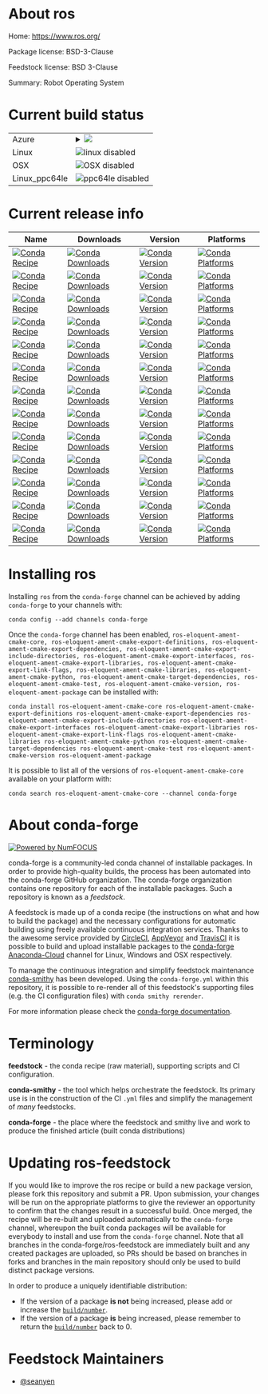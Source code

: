 About ros
=========

Home: https://www.ros.org/

Package license: BSD-3-Clause

Feedstock license: BSD 3-Clause

Summary: Robot Operating System




Current build status
====================


<table>
    
  <tr>
    <td>Azure</td>
    <td>
      <details>
        <summary>
          <a href="https://dev.azure.com/conda-forge/feedstock-builds/_build/latest?definitionId=&branchName=master">
            <img src="https://dev.azure.com/conda-forge/feedstock-builds/_apis/build/status/ros1-playground-feedstock?branchName=master">
          </a>
        </summary>
        <table>
          <thead><tr><th>Variant</th><th>Status</th></tr></thead>
          <tbody><tr>
              <td>win</td>
              <td>
                <a href="https://dev.azure.com/conda-forge/feedstock-builds/_build/latest?definitionId=&branchName=master">
                  <img src="https://dev.azure.com/conda-forge/feedstock-builds/_apis/build/status/ros1-playground-feedstock?branchName=master&jobName=win&configuration=win_" alt="variant">
                </a>
              </td>
            </tr>
          </tbody>
        </table>
      </details>
    </td>
  </tr>
  <tr>
    <td>Linux</td>
    <td>
      <img src="https://img.shields.io/badge/linux-disabled-lightgrey.svg" alt="linux disabled">
    </td>
  </tr>
  <tr>
    <td>OSX</td>
    <td>
      <img src="https://img.shields.io/badge/OSX-disabled-lightgrey.svg" alt="OSX disabled">
    </td>
  </tr>
  <tr>
    <td>Linux_ppc64le</td>
    <td>
      <img src="https://img.shields.io/badge/ppc64le-disabled-lightgrey.svg" alt="ppc64le disabled">
    </td>
  </tr>
</table>

Current release info
====================

| Name | Downloads | Version | Platforms |
| --- | --- | --- | --- |
| [![Conda Recipe](https://img.shields.io/badge/recipe-ros--eloquent--ament--cmake--core-green.svg)](https://anaconda.org/conda-forge/ros-eloquent-ament-cmake-core) | [![Conda Downloads](https://img.shields.io/conda/dn/conda-forge/ros-eloquent-ament-cmake-core.svg)](https://anaconda.org/conda-forge/ros-eloquent-ament-cmake-core) | [![Conda Version](https://img.shields.io/conda/vn/conda-forge/ros-eloquent-ament-cmake-core.svg)](https://anaconda.org/conda-forge/ros-eloquent-ament-cmake-core) | [![Conda Platforms](https://img.shields.io/conda/pn/conda-forge/ros-eloquent-ament-cmake-core.svg)](https://anaconda.org/conda-forge/ros-eloquent-ament-cmake-core) |
| [![Conda Recipe](https://img.shields.io/badge/recipe-ros--eloquent--ament--cmake--export--definitions-green.svg)](https://anaconda.org/conda-forge/ros-eloquent-ament-cmake-export-definitions) | [![Conda Downloads](https://img.shields.io/conda/dn/conda-forge/ros-eloquent-ament-cmake-export-definitions.svg)](https://anaconda.org/conda-forge/ros-eloquent-ament-cmake-export-definitions) | [![Conda Version](https://img.shields.io/conda/vn/conda-forge/ros-eloquent-ament-cmake-export-definitions.svg)](https://anaconda.org/conda-forge/ros-eloquent-ament-cmake-export-definitions) | [![Conda Platforms](https://img.shields.io/conda/pn/conda-forge/ros-eloquent-ament-cmake-export-definitions.svg)](https://anaconda.org/conda-forge/ros-eloquent-ament-cmake-export-definitions) |
| [![Conda Recipe](https://img.shields.io/badge/recipe-ros--eloquent--ament--cmake--export--dependencies-green.svg)](https://anaconda.org/conda-forge/ros-eloquent-ament-cmake-export-dependencies) | [![Conda Downloads](https://img.shields.io/conda/dn/conda-forge/ros-eloquent-ament-cmake-export-dependencies.svg)](https://anaconda.org/conda-forge/ros-eloquent-ament-cmake-export-dependencies) | [![Conda Version](https://img.shields.io/conda/vn/conda-forge/ros-eloquent-ament-cmake-export-dependencies.svg)](https://anaconda.org/conda-forge/ros-eloquent-ament-cmake-export-dependencies) | [![Conda Platforms](https://img.shields.io/conda/pn/conda-forge/ros-eloquent-ament-cmake-export-dependencies.svg)](https://anaconda.org/conda-forge/ros-eloquent-ament-cmake-export-dependencies) |
| [![Conda Recipe](https://img.shields.io/badge/recipe-ros--eloquent--ament--cmake--export--include--directories-green.svg)](https://anaconda.org/conda-forge/ros-eloquent-ament-cmake-export-include-directories) | [![Conda Downloads](https://img.shields.io/conda/dn/conda-forge/ros-eloquent-ament-cmake-export-include-directories.svg)](https://anaconda.org/conda-forge/ros-eloquent-ament-cmake-export-include-directories) | [![Conda Version](https://img.shields.io/conda/vn/conda-forge/ros-eloquent-ament-cmake-export-include-directories.svg)](https://anaconda.org/conda-forge/ros-eloquent-ament-cmake-export-include-directories) | [![Conda Platforms](https://img.shields.io/conda/pn/conda-forge/ros-eloquent-ament-cmake-export-include-directories.svg)](https://anaconda.org/conda-forge/ros-eloquent-ament-cmake-export-include-directories) |
| [![Conda Recipe](https://img.shields.io/badge/recipe-ros--eloquent--ament--cmake--export--interfaces-green.svg)](https://anaconda.org/conda-forge/ros-eloquent-ament-cmake-export-interfaces) | [![Conda Downloads](https://img.shields.io/conda/dn/conda-forge/ros-eloquent-ament-cmake-export-interfaces.svg)](https://anaconda.org/conda-forge/ros-eloquent-ament-cmake-export-interfaces) | [![Conda Version](https://img.shields.io/conda/vn/conda-forge/ros-eloquent-ament-cmake-export-interfaces.svg)](https://anaconda.org/conda-forge/ros-eloquent-ament-cmake-export-interfaces) | [![Conda Platforms](https://img.shields.io/conda/pn/conda-forge/ros-eloquent-ament-cmake-export-interfaces.svg)](https://anaconda.org/conda-forge/ros-eloquent-ament-cmake-export-interfaces) |
| [![Conda Recipe](https://img.shields.io/badge/recipe-ros--eloquent--ament--cmake--export--libraries-green.svg)](https://anaconda.org/conda-forge/ros-eloquent-ament-cmake-export-libraries) | [![Conda Downloads](https://img.shields.io/conda/dn/conda-forge/ros-eloquent-ament-cmake-export-libraries.svg)](https://anaconda.org/conda-forge/ros-eloquent-ament-cmake-export-libraries) | [![Conda Version](https://img.shields.io/conda/vn/conda-forge/ros-eloquent-ament-cmake-export-libraries.svg)](https://anaconda.org/conda-forge/ros-eloquent-ament-cmake-export-libraries) | [![Conda Platforms](https://img.shields.io/conda/pn/conda-forge/ros-eloquent-ament-cmake-export-libraries.svg)](https://anaconda.org/conda-forge/ros-eloquent-ament-cmake-export-libraries) |
| [![Conda Recipe](https://img.shields.io/badge/recipe-ros--eloquent--ament--cmake--export--link--flags-green.svg)](https://anaconda.org/conda-forge/ros-eloquent-ament-cmake-export-link-flags) | [![Conda Downloads](https://img.shields.io/conda/dn/conda-forge/ros-eloquent-ament-cmake-export-link-flags.svg)](https://anaconda.org/conda-forge/ros-eloquent-ament-cmake-export-link-flags) | [![Conda Version](https://img.shields.io/conda/vn/conda-forge/ros-eloquent-ament-cmake-export-link-flags.svg)](https://anaconda.org/conda-forge/ros-eloquent-ament-cmake-export-link-flags) | [![Conda Platforms](https://img.shields.io/conda/pn/conda-forge/ros-eloquent-ament-cmake-export-link-flags.svg)](https://anaconda.org/conda-forge/ros-eloquent-ament-cmake-export-link-flags) |
| [![Conda Recipe](https://img.shields.io/badge/recipe-ros--eloquent--ament--cmake--libraries-green.svg)](https://anaconda.org/conda-forge/ros-eloquent-ament-cmake-libraries) | [![Conda Downloads](https://img.shields.io/conda/dn/conda-forge/ros-eloquent-ament-cmake-libraries.svg)](https://anaconda.org/conda-forge/ros-eloquent-ament-cmake-libraries) | [![Conda Version](https://img.shields.io/conda/vn/conda-forge/ros-eloquent-ament-cmake-libraries.svg)](https://anaconda.org/conda-forge/ros-eloquent-ament-cmake-libraries) | [![Conda Platforms](https://img.shields.io/conda/pn/conda-forge/ros-eloquent-ament-cmake-libraries.svg)](https://anaconda.org/conda-forge/ros-eloquent-ament-cmake-libraries) |
| [![Conda Recipe](https://img.shields.io/badge/recipe-ros--eloquent--ament--cmake--python-green.svg)](https://anaconda.org/conda-forge/ros-eloquent-ament-cmake-python) | [![Conda Downloads](https://img.shields.io/conda/dn/conda-forge/ros-eloquent-ament-cmake-python.svg)](https://anaconda.org/conda-forge/ros-eloquent-ament-cmake-python) | [![Conda Version](https://img.shields.io/conda/vn/conda-forge/ros-eloquent-ament-cmake-python.svg)](https://anaconda.org/conda-forge/ros-eloquent-ament-cmake-python) | [![Conda Platforms](https://img.shields.io/conda/pn/conda-forge/ros-eloquent-ament-cmake-python.svg)](https://anaconda.org/conda-forge/ros-eloquent-ament-cmake-python) |
| [![Conda Recipe](https://img.shields.io/badge/recipe-ros--eloquent--ament--cmake--target--dependencies-green.svg)](https://anaconda.org/conda-forge/ros-eloquent-ament-cmake-target-dependencies) | [![Conda Downloads](https://img.shields.io/conda/dn/conda-forge/ros-eloquent-ament-cmake-target-dependencies.svg)](https://anaconda.org/conda-forge/ros-eloquent-ament-cmake-target-dependencies) | [![Conda Version](https://img.shields.io/conda/vn/conda-forge/ros-eloquent-ament-cmake-target-dependencies.svg)](https://anaconda.org/conda-forge/ros-eloquent-ament-cmake-target-dependencies) | [![Conda Platforms](https://img.shields.io/conda/pn/conda-forge/ros-eloquent-ament-cmake-target-dependencies.svg)](https://anaconda.org/conda-forge/ros-eloquent-ament-cmake-target-dependencies) |
| [![Conda Recipe](https://img.shields.io/badge/recipe-ros--eloquent--ament--cmake--test-green.svg)](https://anaconda.org/conda-forge/ros-eloquent-ament-cmake-test) | [![Conda Downloads](https://img.shields.io/conda/dn/conda-forge/ros-eloquent-ament-cmake-test.svg)](https://anaconda.org/conda-forge/ros-eloquent-ament-cmake-test) | [![Conda Version](https://img.shields.io/conda/vn/conda-forge/ros-eloquent-ament-cmake-test.svg)](https://anaconda.org/conda-forge/ros-eloquent-ament-cmake-test) | [![Conda Platforms](https://img.shields.io/conda/pn/conda-forge/ros-eloquent-ament-cmake-test.svg)](https://anaconda.org/conda-forge/ros-eloquent-ament-cmake-test) |
| [![Conda Recipe](https://img.shields.io/badge/recipe-ros--eloquent--ament--cmake--version-green.svg)](https://anaconda.org/conda-forge/ros-eloquent-ament-cmake-version) | [![Conda Downloads](https://img.shields.io/conda/dn/conda-forge/ros-eloquent-ament-cmake-version.svg)](https://anaconda.org/conda-forge/ros-eloquent-ament-cmake-version) | [![Conda Version](https://img.shields.io/conda/vn/conda-forge/ros-eloquent-ament-cmake-version.svg)](https://anaconda.org/conda-forge/ros-eloquent-ament-cmake-version) | [![Conda Platforms](https://img.shields.io/conda/pn/conda-forge/ros-eloquent-ament-cmake-version.svg)](https://anaconda.org/conda-forge/ros-eloquent-ament-cmake-version) |
| [![Conda Recipe](https://img.shields.io/badge/recipe-ros--eloquent--ament--package-green.svg)](https://anaconda.org/conda-forge/ros-eloquent-ament-package) | [![Conda Downloads](https://img.shields.io/conda/dn/conda-forge/ros-eloquent-ament-package.svg)](https://anaconda.org/conda-forge/ros-eloquent-ament-package) | [![Conda Version](https://img.shields.io/conda/vn/conda-forge/ros-eloquent-ament-package.svg)](https://anaconda.org/conda-forge/ros-eloquent-ament-package) | [![Conda Platforms](https://img.shields.io/conda/pn/conda-forge/ros-eloquent-ament-package.svg)](https://anaconda.org/conda-forge/ros-eloquent-ament-package) |

Installing ros
==============

Installing `ros` from the `conda-forge` channel can be achieved by adding `conda-forge` to your channels with:

```
conda config --add channels conda-forge
```

Once the `conda-forge` channel has been enabled, `ros-eloquent-ament-cmake-core, ros-eloquent-ament-cmake-export-definitions, ros-eloquent-ament-cmake-export-dependencies, ros-eloquent-ament-cmake-export-include-directories, ros-eloquent-ament-cmake-export-interfaces, ros-eloquent-ament-cmake-export-libraries, ros-eloquent-ament-cmake-export-link-flags, ros-eloquent-ament-cmake-libraries, ros-eloquent-ament-cmake-python, ros-eloquent-ament-cmake-target-dependencies, ros-eloquent-ament-cmake-test, ros-eloquent-ament-cmake-version, ros-eloquent-ament-package` can be installed with:

```
conda install ros-eloquent-ament-cmake-core ros-eloquent-ament-cmake-export-definitions ros-eloquent-ament-cmake-export-dependencies ros-eloquent-ament-cmake-export-include-directories ros-eloquent-ament-cmake-export-interfaces ros-eloquent-ament-cmake-export-libraries ros-eloquent-ament-cmake-export-link-flags ros-eloquent-ament-cmake-libraries ros-eloquent-ament-cmake-python ros-eloquent-ament-cmake-target-dependencies ros-eloquent-ament-cmake-test ros-eloquent-ament-cmake-version ros-eloquent-ament-package
```

It is possible to list all of the versions of `ros-eloquent-ament-cmake-core` available on your platform with:

```
conda search ros-eloquent-ament-cmake-core --channel conda-forge
```


About conda-forge
=================

[![Powered by NumFOCUS](https://img.shields.io/badge/powered%20by-NumFOCUS-orange.svg?style=flat&colorA=E1523D&colorB=007D8A)](http://numfocus.org)

conda-forge is a community-led conda channel of installable packages.
In order to provide high-quality builds, the process has been automated into the
conda-forge GitHub organization. The conda-forge organization contains one repository
for each of the installable packages. Such a repository is known as a *feedstock*.

A feedstock is made up of a conda recipe (the instructions on what and how to build
the package) and the necessary configurations for automatic building using freely
available continuous integration services. Thanks to the awesome service provided by
[CircleCI](https://circleci.com/), [AppVeyor](https://www.appveyor.com/)
and [TravisCI](https://travis-ci.com/) it is possible to build and upload installable
packages to the [conda-forge](https://anaconda.org/conda-forge)
[Anaconda-Cloud](https://anaconda.org/) channel for Linux, Windows and OSX respectively.

To manage the continuous integration and simplify feedstock maintenance
[conda-smithy](https://github.com/conda-forge/conda-smithy) has been developed.
Using the ``conda-forge.yml`` within this repository, it is possible to re-render all of
this feedstock's supporting files (e.g. the CI configuration files) with ``conda smithy rerender``.

For more information please check the [conda-forge documentation](https://conda-forge.org/docs/).

Terminology
===========

**feedstock** - the conda recipe (raw material), supporting scripts and CI configuration.

**conda-smithy** - the tool which helps orchestrate the feedstock.
                   Its primary use is in the construction of the CI ``.yml`` files
                   and simplify the management of *many* feedstocks.

**conda-forge** - the place where the feedstock and smithy live and work to
                  produce the finished article (built conda distributions)


Updating ros-feedstock
======================

If you would like to improve the ros recipe or build a new
package version, please fork this repository and submit a PR. Upon submission,
your changes will be run on the appropriate platforms to give the reviewer an
opportunity to confirm that the changes result in a successful build. Once
merged, the recipe will be re-built and uploaded automatically to the
`conda-forge` channel, whereupon the built conda packages will be available for
everybody to install and use from the `conda-forge` channel.
Note that all branches in the conda-forge/ros-feedstock are
immediately built and any created packages are uploaded, so PRs should be based
on branches in forks and branches in the main repository should only be used to
build distinct package versions.

In order to produce a uniquely identifiable distribution:
 * If the version of a package **is not** being increased, please add or increase
   the [``build/number``](https://conda.io/docs/user-guide/tasks/build-packages/define-metadata.html#build-number-and-string).
 * If the version of a package **is** being increased, please remember to return
   the [``build/number``](https://conda.io/docs/user-guide/tasks/build-packages/define-metadata.html#build-number-and-string)
   back to 0.

Feedstock Maintainers
=====================

* [@seanyen](https://github.com/seanyen/)

